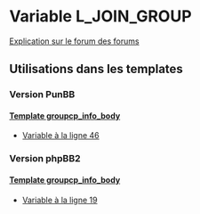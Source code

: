 # Variable L_JOIN_GROUP
[Explication sur le forum des forums](http://forum.forumactif.com/t294113-listing-des-variables#L_JOIN_GROUP)

## Utilisations dans les templates

### Version PunBB

#### [Template groupcp_info_body](punbb/groupcp_info_body.md)
* [Variable à la ligne 46](../punbb/groupcp_info_body.tpl#L46)

### Version phpBB2

#### [Template groupcp_info_body](subsilver/groupcp_info_body.md)
* [Variable à la ligne 19](../subsilver/groupcp_info_body.tpl#L19)